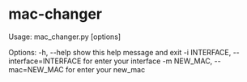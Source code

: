 # mac-changer
Usage: mac_changer.py [options]

Options:
  -h, --help            show this help message and exit
  -i INTERFACE, --interface=INTERFACE
                        for enter your interface
  -m NEW_MAC, --mac=NEW_MAC
                        for enter your new_mac

